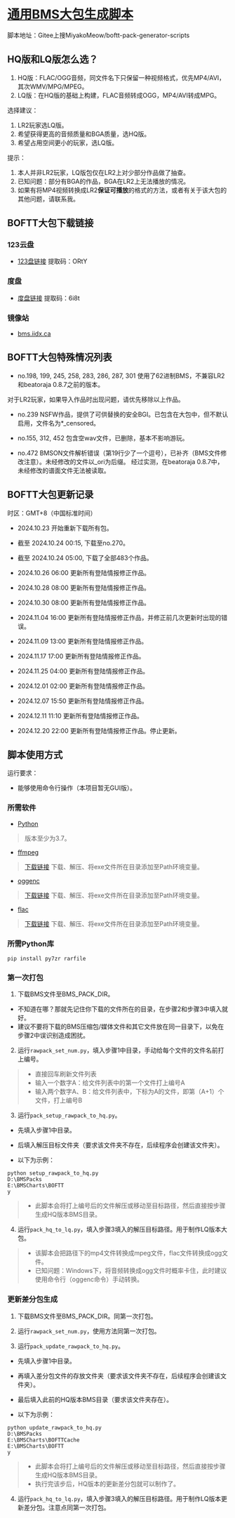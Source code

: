 # [通用BMS大包生成脚本](https://gitee.com/MiyakoMeow/boftt-pack-generator-scripts)

脚本地址：Gitee上搜MiyakoMeow/boftt-pack-generator-scripts

## HQ版和LQ版怎么选？

1. HQ版：FLAC/OGG音频，同文件名下只保留一种视频格式，优先MP4/AVI，其次WMV/MPG/MPEG。
2. LQ版：在HQ版的基础上构建，FLAC音频转成OGG，MP4/AVI转成MPG。

选择建议：

1. LR2玩家选LQ版。
2. 希望获得更高的音频质量和BGA质量，选HQ版。
3. 希望占用空间更小的玩家，选LQ版。

提示：

1. 本人并非LR2玩家，LQ版包仅在LR2上对少部分作品做了抽查。
2. 已知问题：部分有BGA的作品，BGA在LR2上无法播放的情况。
3. 如果有将MP4视频转换成LR2**保证可播放**的格式的方法，或者有关于该大包的其他问题，请联系我。

## BOFTT大包下载链接

### 123云盘

- [123盘链接](https://www.123pan.com/s/Sn7lVv-Mhzm)
提取码：ORtY

### 度盘

- [度盘链接](https://pan.baidu.com/s/17seD5TCAlquX2rJ6CS4ZDg?pwd=6i8t)
提取码：6i8t

### 镜像站

- [bms.iidx.ca](https://bms.iidx.ca/bms/BMS/BMS%20%E6%B4%BB%E5%8A%A8%E5%8C%85/BOF%20G2R/%5B2024%5D%20BOFTT/)

## BOFTT大包特殊情况列表

- no.198, 199, 245, 258, 283, 286, 287, 301 使用了62进制BMS，不兼容LR2和beatoraja 0.8.7之前的版本。

对于LR2玩家，如果导入作品时出现问题，请优先移除以上作品。

- no.239 NSFW作品，提供了可供替换的安全BGI。已包含在大包中，但不默认启用，文件名为*_censored。

- no.155, 312, 452 包含空wav文件，已删除，基本不影响游玩。

- no.472 BMSON文件解析错误（第19行少了一个逗号），已补齐（BMS文件修改注意）。未经修改的文件以_ori为后缀。
经过实测，在beatoraja 0.8.7中，未经修改的谱面文件无法被读取。

## BOFTT大包更新记录

时区：GMT+8（中国标准时间）

- 2024.10.23 开始重新下载所有包。

- 截至 2024.10.24 00:15, 下载至no.270。

- 截至 2024.10.24 05:00, 下载了全部483个作品。

- 2024.10.26 06:00 更新所有登陆情报修正作品。

- 2024.10.28 08:00 更新所有登陆情报修正作品。

- 2024.10.30 08:00 更新所有登陆情报修正作品。

- 2024.11.04 16:00 更新所有登陆情报修正作品，并修正前几次更新时出现的错误。

- 2024.11.09 13:00 更新所有登陆情报修正作品。

- 2024.11.17 17:00 更新所有登陆情报修正作品。

- 2024.11.25 04:00 更新所有登陆情报修正作品。

- 2024.12.01 02:00 更新所有登陆情报修正作品。

- 2024.12.07 15:50 更新所有登陆情报修正作品。

- 2024.12.11 11:10 更新所有登陆情报修正作品。

- 2024.12.20 22:00 更新所有登陆情报修正作品。停止更新。

## 脚本使用方式

运行要求：

- 能够使用命令行操作（本项目暂无GUI版）。

### 所需软件

- [Python](https://python.org)

> 版本至少为3.7。

- [ffmpeg](https://ffmpeg.org)

> [下载链接](https://www.gyan.dev/ffmpeg/builds/ffmpeg-git-full.7z)
> 下载、解压、将exe文件所在目录添加至Path环境变量。

- [oggenc](https://www.rarewares.org/ogg-oggenc.php)

> [下载链接](https://www.rarewares.org/files/ogg/oggenc2.88-1.3.7-x64.zip)
> 下载、解压、将exe文件所在目录添加至Path环境变量。

- [flac](https://xiph.org/flac/index.html)

> [下载链接](https://ftp.osuosl.org/pub/xiph/releases/flac/flac-1.4.3-win.zip)
> 下载、解压、将exe文件所在目录添加至Path环境变量。

### 所需Python库

```commandline
pip install py7zr rarfile
```

### 第一次打包

1. 下载BMS文件至BMS_PACK_DIR。

- 不知道在哪？那就先记住你下载的文件所在的目录，在步骤2和步骤3中填入就好。
- 建议不要将下载的BMS压缩包/媒体文件和其它文件放在同一目录下，以免在步骤2中误识别造成困扰。

2. 运行`rawpack_set_num.py`，填入步骤1中目录，手动给每个文件的文件名前打上编号。

> - 直接回车刷新文件列表
> - 输入一个数字A：给文件列表中的第一个文件打上编号A
> - 输入两个数字A、B：给文件列表中，下标为A的文件，即第（A+1）个文件，打上编号B

3. 运行`pack_setup_rawpack_to_hq.py`。

- 先填入步骤1中目录。
- 后填入解压目标文件夹（要求该文件夹不存在，后续程序会创建该文件夹）。

- 以下为示例：

```commandline
python setup_rawpack_to_hq.py
D:\BMSPacks
E:\BMSCharts\BOFTT
y
```

> - 此脚本会将打上编号后的文件解压或移动至目标路径，然后直接按步骤生成HQ版本BMS目录。

4. 运行`pack_hq_to_lq.py`，填入步骤3填入的解压目标路径。用于制作LQ版本大包。

> - 该脚本会把路径下的mp4文件转换成mpeg文件，flac文件转换成ogg文件。
> - 已知问题：Windows下，将音频转换成ogg文件时概率卡住，此时建议使用命令行（oggenc命令）手动转换。

### 更新差分包生成

1. 下载BMS文件至BMS_PACK_DIR。同第一次打包。

2. 运行`rawpack_set_num.py`，使用方法同第一次打包。

3. 运行`pack_update_rawpack_to_hq.py`。

- 先填入步骤1中目录。
- 再填入差分包文件的存放文件夹（要求该文件夹不存在，后续程序会创建该文件夹）。
- 最后填入此前的HQ版本BMS目录（要求该文件夹存在）。

- 以下为示例：

```commandline
python update_rawpack_to_hq.py
D:\BMSPacks
E:\BMSCharts\BOFTTCache
E:\BMSCharts\BOFTT
y
```

> - 此脚本会将打上编号后的文件解压或移动至目标路径，然后直接按步骤生成HQ版本BMS目录。
> - 执行完该步后，HQ版本的更新差分包就可以制作了。

4. 运行`pack_hq_to_lq.py`，填入步骤3填入的解压目标路径。用于制作LQ版本更新差分包。注意点同第一次打包。
